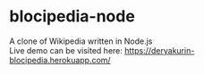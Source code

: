 # blocipedia-node
A clone of Wikipedia written in Node.js<br>
Live demo can be visited here: https://deryakurin-blocipedia.herokuapp.com/
